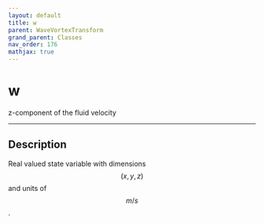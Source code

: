 ```yaml
---
layout: default
title: w
parent: WaveVortexTransform
grand_parent: Classes
nav_order: 176
mathjax: true
---
```


#  w

z-component of the fluid velocity


---

## Description
Real valued state variable with dimensions $$(x,y,z)$$ and units of $$m/s$$.

